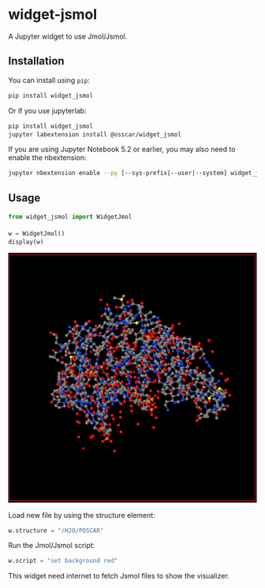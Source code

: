 
# widget-jsmol

A Jupyter widget to use Jmol/Jsmol.

## Installation

You can install using `pip`:

```bash
pip install widget_jsmol
```

Or if you use jupyterlab:

```bash
pip install widget_jsmol
jupyter labextension install @osscar/widget_jsmol
```

If you are using Jupyter Notebook 5.2 or earlier, you may also need to enable
the nbextension:
```bash
jupyter nbextension enable --py [--sys-prefix|--user|--system] widget_jsmol
```

## Usage

```python
from widget_jsmol import WidgetJmol

w = WidgetJmol()
display(w)
```
![Image of Jmol](/images/Jmol.png)

Load new file by using the structure element:

```python
w.structure = "/H2O/POSCAR"
```

Run the Jmol/Jsmol script:

```python
w.script = "set background red"
```

This widget need internet to fetch Jsmol files to show the visualizer.
